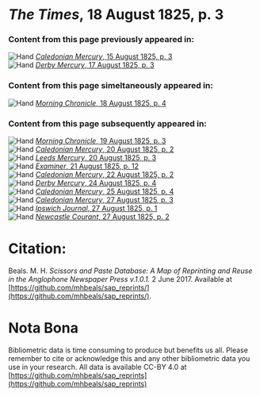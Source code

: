 # *The Times*, 18 August 1825, p. 3  
  
### Content from this page previously appeared in:  
![Hand](http://scissorsandpaste.net/wp-content/uploads/2017/06/smallhandpointer.png) [*Caledonian Mercury*, 15 August 1825, p. 3](https://mhbeals.github.io/sap_html/Caledonian-Mercury/Caledonian-Mercury-15-August-1825-p-3)  
![Hand](http://scissorsandpaste.net/wp-content/uploads/2017/06/smallhandpointer.png) [*Derby Mercury*, 17 August 1825, p. 3](https://mhbeals.github.io/sap_html/Derby-Mercury/Derby-Mercury-17-August-1825-p-3)  
  
### Content from this page simeltaneously appeared in:  
![Hand](http://scissorsandpaste.net/wp-content/uploads/2017/06/smallhandpointer.png) [*Morning Chronicle*, 18 August 1825, p. 4](https://mhbeals.github.io/sap_html/Morning-Chronicle/Morning-Chronicle-18-August-1825-p-4)  
  
### Content from this page subsequently appeared in:  
![Hand](http://scissorsandpaste.net/wp-content/uploads/2017/06/smallhandpointer.png) [*Morning Chronicle*, 19 August 1825, p. 3](https://mhbeals.github.io/sap_html/Morning-Chronicle/Morning-Chronicle-19-August-1825-p-3)  
![Hand](http://scissorsandpaste.net/wp-content/uploads/2017/06/smallhandpointer.png) [*Caledonian Mercury*, 20 August 1825, p. 2](https://mhbeals.github.io/sap_html/Caledonian-Mercury/Caledonian-Mercury-20-August-1825-p-2)  
![Hand](http://scissorsandpaste.net/wp-content/uploads/2017/06/smallhandpointer.png) [*Leeds Mercury*, 20 August 1825, p. 3](https://mhbeals.github.io/sap_html/Leeds-Mercury/Leeds-Mercury-20-August-1825-p-3)  
![Hand](http://scissorsandpaste.net/wp-content/uploads/2017/06/smallhandpointer.png) [*Examiner*, 21 August 1825, p. 12](https://mhbeals.github.io/sap_html/Examiner/Examiner-21-August-1825-p-12)  
![Hand](http://scissorsandpaste.net/wp-content/uploads/2017/06/smallhandpointer.png) [*Caledonian Mercury*, 22 August 1825, p. 2](https://mhbeals.github.io/sap_html/Caledonian-Mercury/Caledonian-Mercury-22-August-1825-p-2)  
![Hand](http://scissorsandpaste.net/wp-content/uploads/2017/06/smallhandpointer.png) [*Derby Mercury*, 24 August 1825, p. 4](https://mhbeals.github.io/sap_html/Derby-Mercury/Derby-Mercury-24-August-1825-p-4)  
![Hand](http://scissorsandpaste.net/wp-content/uploads/2017/06/smallhandpointer.png) [*Caledonian Mercury*, 25 August 1825, p. 4](https://mhbeals.github.io/sap_html/Caledonian-Mercury/Caledonian-Mercury-25-August-1825-p-4)  
![Hand](http://scissorsandpaste.net/wp-content/uploads/2017/06/smallhandpointer.png) [*Caledonian Mercury*, 27 August 1825, p. 3](https://mhbeals.github.io/sap_html/Caledonian-Mercury/Caledonian-Mercury-27-August-1825-p-3)  
![Hand](http://scissorsandpaste.net/wp-content/uploads/2017/06/smallhandpointer.png) [*Ipswich Journal*, 27 August 1825, p. 1](https://mhbeals.github.io/sap_html/Ipswich-Journal/Ipswich-Journal-27-August-1825-p-1)  
![Hand](http://scissorsandpaste.net/wp-content/uploads/2017/06/smallhandpointer.png) [*Newcastle Courant*, 27 August 1825, p. 2](https://mhbeals.github.io/sap_html/Newcastle-Courant/Newcastle-Courant-27-August-1825-p-2)  


# Citation: 

Beals. M. H. *Scissors and Paste Database: A Map of Reprinting and Reuse in the Anglophone Newspaper Press v.1.0.1.* 2 June 2017. Available at [https://github.com/mhbeals/sap_reprints/](https://github.com/mhbeals/sap_reprints/). 

# Nota Bona

Bibliometric data is time consuming to produce but benefits us all. Please remember to cite or acknowledge this and any other bibliometric data you use in your research. All data is available CC-BY 4.0 at [https://github.com/mhbeals/sap_reprints](https://github.com/mhbeals/sap_reprints)